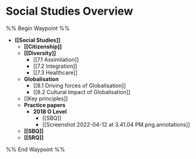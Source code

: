 # Social Studies Overview
%% Begin Waypoint %%
- **[[Social Studies]]**
	- **[[Citizenship]]**
	- **[[Diversity]]**
		- [[7.1 Assimilation]]
		- [[7.2 Integration]]
		- [[7.3 Healthcare]]
	- **Globalisation**
		- [[8.1 Driving forces of Globalisation]]
		- [[8.2 Cultural Impact of Globalisation]]
	- [[Key principles]]
	- **Practice papers**
		- **2018 O Level**
			- [[SBQ]]
			- [[Screenshot 2022-04-12 at 3.41.04 PM.png.annotations]]
	- **[[SBQ]]**
	- **[[SRQ]]**

%% End Waypoint %%